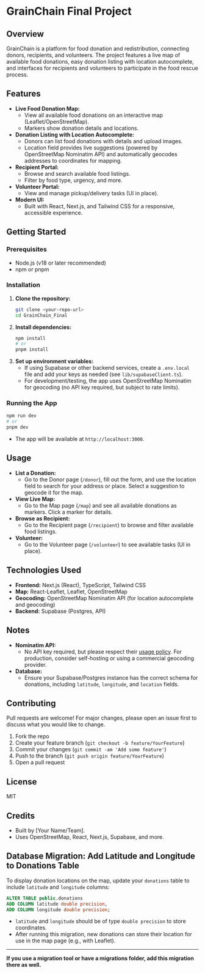 # GrainChain Final Project

## Overview
GrainChain is a platform for food donation and redistribution, connecting donors, recipients, and volunteers. The project features a live map of available food donations, easy donation listing with location autocomplete, and interfaces for recipients and volunteers to participate in the food rescue process.

## Features
- **Live Food Donation Map:**
  - View all available food donations on an interactive map (Leaflet/OpenStreetMap).
  - Markers show donation details and locations.
- **Donation Listing with Location Autocomplete:**
  - Donors can list food donations with details and upload images.
  - Location field provides live suggestions (powered by OpenStreetMap Nominatim API) and automatically geocodes addresses to coordinates for mapping.
- **Recipient Portal:**
  - Browse and search available food listings.
  - Filter by food type, urgency, and more.
- **Volunteer Portal:**
  - View and manage pickup/delivery tasks (UI in place).
- **Modern UI:**
  - Built with React, Next.js, and Tailwind CSS for a responsive, accessible experience.

## Getting Started

### Prerequisites
- Node.js (v18 or later recommended)
- npm or pnpm

### Installation
1. **Clone the repository:**
   ```sh
   git clone <your-repo-url>
   cd GrainChain_Final
   ```
2. **Install dependencies:**
   ```sh
   npm install
   # or
   pnpm install
   ```
3. **Set up environment variables:**
   - If using Supabase or other backend services, create a `.env.local` file and add your keys as needed (see `lib/supabaseClient.ts`).
   - For development/testing, the app uses OpenStreetMap Nominatim for geocoding (no API key required, but subject to rate limits).

### Running the App
```sh
npm run dev
# or
pnpm dev
```
- The app will be available at `http://localhost:3000`.

## Usage
- **List a Donation:**
  - Go to the Donor page (`/donor`), fill out the form, and use the location field to search for your address or place. Select a suggestion to geocode it for the map.
- **View Live Map:**
  - Go to the Map page (`/map`) and see all available donations as markers. Click a marker for details.
- **Browse as Recipient:**
  - Go to the Recipient page (`/recipient`) to browse and filter available food listings.
- **Volunteer:**
  - Go to the Volunteer page (`/volunteer`) to see available tasks (UI in place).

## Technologies Used
- **Frontend:** Next.js (React), TypeScript, Tailwind CSS
- **Map:** React-Leaflet, Leaflet, OpenStreetMap
- **Geocoding:** OpenStreetMap Nominatim API (for location autocomplete and geocoding)
- **Backend:** Supabase (Postgres, API)

## Notes
- **Nominatim API:**
  - No API key required, but please respect their [usage policy](https://operations.osmfoundation.org/policies/nominatim/). For production, consider self-hosting or using a commercial geocoding provider.
- **Database:**
  - Ensure your Supabase/Postgres instance has the correct schema for donations, including `latitude`, `longitude`, and `location` fields.

## Contributing
Pull requests are welcome! For major changes, please open an issue first to discuss what you would like to change.

1. Fork the repo
2. Create your feature branch (`git checkout -b feature/YourFeature`)
3. Commit your changes (`git commit -am 'Add some feature'`)
4. Push to the branch (`git push origin feature/YourFeature`)
5. Open a pull request

## License
MIT

## Credits
- Built by [Your Name/Team].
- Uses OpenStreetMap, React, Next.js, Supabase, and more. 

## Database Migration: Add Latitude and Longitude to Donations Table

To display donation locations on the map, update your `donations` table to include `latitude` and `longitude` columns:

```sql
ALTER TABLE public.donations
ADD COLUMN latitude double precision,
ADD COLUMN longitude double precision;
```

- `latitude` and `longitude` should be of type `double precision` to store coordinates.
- After running this migration, new donations can store their location for use in the map page (e.g., with Leaflet).

---

**If you use a migration tool or have a migrations folder, add this migration there as well.** 